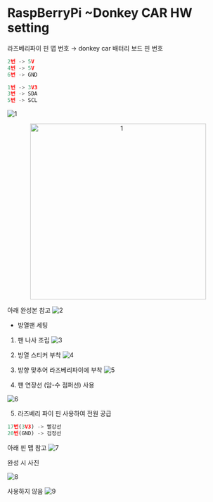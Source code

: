 # RaspBerryPi ~Donkey CAR HW setting

라즈베리파이 핀 맵 번호 → donkey car 배터리 보드 핀 번호

```jsx
2번 -> 5V
4번 -> 5V
6번 -> GND

1번 -> 3V3
3번 -> SDA
5번 -> SCL
```

![1](https://github.com/user-attachments/assets/a731b35a-e088-4464-a9b7-6d6783884e83)
<p align="center">
  <img src="images/example.png" alt="1" width="400" />
</p>

아래 완성본 참고
![2](https://github.com/user-attachments/assets/2194190c-be9a-4126-9732-0feb3a417cb5)


- 방열팬 세팅

1. 팬 나사 조립
![3](https://github.com/user-attachments/assets/ec31dcc0-3adf-4b44-b901-485b11406a17)


2. 방열 스티커 부착
![4](https://github.com/user-attachments/assets/0b1b73ef-981a-446c-ae86-6fc7ce6166de)


3. 방향 맞추어 라즈베리파이에 부착
![5](https://github.com/user-attachments/assets/49293cd2-1d44-4ec0-9c22-edc6a3aacf83)


4. 팬 연장선 (암-수 점퍼선) 사용

![6](https://github.com/user-attachments/assets/401c8afa-1407-4a02-bb59-a3a74d92978a)

5. 라즈베리 파이 핀 사용하여 전원 공급
```jsx
17번(3V3) -> 빨강선
20번(GND) -> 검정선
```

아래 핀 맵 참고
![7](https://github.com/user-attachments/assets/76a9cab0-d317-496b-9810-945a5a58bbcc)


완성 시 사진

![8](https://github.com/user-attachments/assets/85b061d6-f5a5-43f1-9a88-7fb86ba54250)


사용하지 않음
![9](https://github.com/user-attachments/assets/0a5266a3-7d56-4c95-b945-e558ee1bef06)

